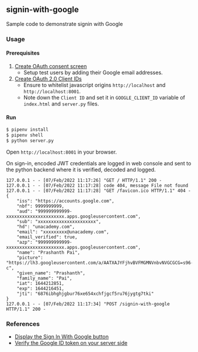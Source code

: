 ## signin-with-google

Sample code to demonstrate signin with Google

### Usage

#### Prerequisites

1. [Create OAuth consent screen](https://console.developers.google.com/apis/credentials/consent)
   - Setup test users by adding their Google email addresses.
2. [Create OAuth 2.0 Client IDs](https://console.developers.google.com/apis/credentials)
   - Ensure to whitelist javascript origins `http://localhost` and `http://localhost:8001`.
   - Note down the `Client ID` and set it in `GOOGLE_CLIENT_ID` variable of `index.html` and `server.py` files.

#### Run

```sh
$ pipenv install
$ pipenv shell
$ python server.py
```

Open `http://localhost:8001` in your browser.

On sign-in, encoded JWT credentials are logged in web console and sent to the python backend where it is verified, decoded and logged.

```
127.0.0.1 - - [07/Feb/2022 11:17:26] "GET / HTTP/1.1" 200 -
127.0.0.1 - - [07/Feb/2022 11:17:28] code 404, message File not found
127.0.0.1 - - [07/Feb/2022 11:17:28] "GET /favicon.ico HTTP/1.1" 404 -
{
    "iss": "https://accounts.google.com",
    "nbf": 9999999999,
    "aud": "999999999999-xxxxxxxxxxxxxxxxxxxxxx.apps.googleusercontent.com",
    "sub": "xxxxxxxxxxxxxxxxxxxxxx",
    "hd": "unacademy.com",
    "email": "xxxxxxxxx@unacademy.com",
    "email_verified": true,
    "azp": "999999999999-xxxxxxxxxxxxxxxxxxxxxx.apps.googleusercontent.com",
    "name": "Prashanth Pai",
    "picture": "https://lh3.googleusercontent.com/a/AATXAJYFjhvBVFMGMNVnbvNVGCGCG=s96-c",
    "given_name": "Prashanth",
    "family_name": "Pai",
    "iat": 1644212851,
    "exp": 1644216451,
    "jti": "6876ibhghjgbur76xe654xchfjgcf5ru76jygtg7tki"
}
127.0.0.1 - - [07/Feb/2022 11:17:34] "POST /signin-with-google HTTP/1.1" 200 -
```

### References

* [Display the Sign In With Google button](https://developers.google.com/identity/gsi/web/guides/display-button)
* [Verify the Google ID token on your server side](https://developers.google.com/identity/gsi/web/guides/verify-google-id-token)

